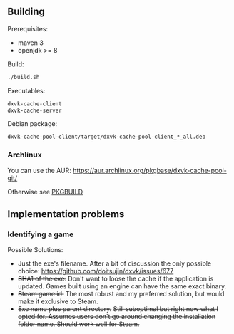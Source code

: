 ## Building

Prerequisites:
- maven 3
- openjdk >= 8

Build: 
```bash
./build.sh
```

Executables:
```bash
dxvk-cache-client
dxvk-cache-server
```

Debian package:
```
dxvk-cache-pool-client/target/dxvk-cache-pool-client_*_all.deb
```

### Archlinux

You can use the AUR: https://aur.archlinux.org/pkgbase/dxvk-cache-pool-git/

Otherwise see [PKGBUILD](arch/PKGBUILD)

## Implementation problems

### Identifying a game

Possible Solutions:

- Just the exe's filename. After a bit of discussion the only possible choice: https://github.com/doitsujin/dxvk/issues/677
- ~~SHA1 of the exe.~~ Don't want to loose the cache if the application is updated. Games built using an engine can have the same exact binary.
- ~~Steam game id.~~ The most robust and my preferred solution, but would make it exclusive to Steam.
- ~~Exe name plus parent directory.~~ ~~Still suboptimal but right now what I opted for. Assumes users don't go around changing the installation folder name. Should work well for Steam.~~
